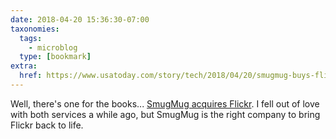 ```yaml
---
date: 2018-04-20 15:36:30-07:00
taxonomies:
  tags:
    - microblog
  type: [bookmark]
extra:
  href: https://www.usatoday.com/story/tech/2018/04/20/smugmug-buys-flickr-verizon-oath/537377002/
---
```

Well, there's one for the books... [SmugMug acquires Flickr](https://www.usatoday.com/story/tech/2018/04/20/smugmug-buys-flickr-verizon-oath/537377002/). I fell out of love with both services a while ago, but SmugMug is the right company to bring Flickr back to life.

